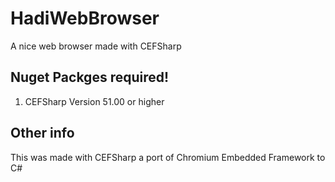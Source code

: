 # HadiWebBrowser
A nice web browser made with CEFSharp
## Nuget Packges required!
1. CEFSharp Version 51.00 or higher
## Other info
This was made with CEFSharp a port of Chromium Embedded Framework to C#
